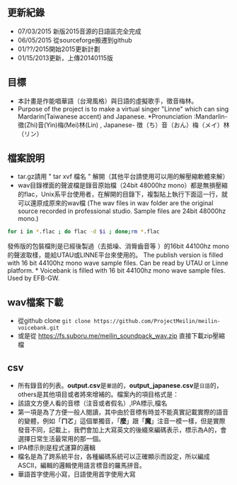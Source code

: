 ## 更新紀錄
  * 07/03/2015 新版2015音源的日語區完全完成
  * 06/05/2015 從sourceforge搬遷到github
  * 01/??/2015開始2015更新計劃
  * 01/15/2013更新，上傳20140115版

## 目標
  * 本計畫是作能唱華語（台灣風格）與日語的虛擬歌手，徵音梅林。
  * Purpose of the project is to make a virtual singer "Linne" which can sing Mardarin(Taiwanese accent) and Japanese.
  *Pronunciation :Mandarlin- 徵(Zhi)音(Yin)梅(Mei)林(Lin) , Japanese- 徴（ち）音（おん）梅（メイ）林（リン）

## 檔案說明
  * tar.gz請用  " tar xvf 檔名 " 解開（其他平台請使用可以用的解壓縮軟體來解）
  * wav目錄裡面的聲波檔是錄音原始檔（24bit 48000hz mono）都是無損壓縮的flac，Unix系平台使用者，在解開的目錄下，複製貼上執行下面這一行，就可以還原成原來的wav檔
(The wav files in wav folder are the original source recorded in professional studio. Sample files are 24bit 48000hz mono.)

```sh
for i in *.flac ; do flac -d $i ; done;rm *.flac
```
發佈版的包裝檔則是已經後製過（去抵噪、消脣齒音等 ）的16bit 44100hz mono的聲波取樣，能給UTAU或LINNE平台來使用的。
The publish version is filled with  16 bit 44100hz mono wave sample files. Can be read by  UTAU or Linne platform.  * Voicebank is filled with  16 bit 44100hz mono wave sample files. Used by EFB-GW.

## wav檔案下載
  * 從github clone `git clone https://github.com/ProjectMeilin/meilin-voicebank.git`
  * 或是從 https://fs.suboru.me/meilin_soundpack_wav.zip 直接下載zip壓縮檔

## csv
 * 所有錄音的列表。**output.csv**是```華語```的，**output_japanese.csv**是```日語```的，others是其他項目或者將來增補的。檔案內的項目格式是：
 * 該語文方便人看的音標（注音或者假名）,IPA標示,檔名
 * 第一項是為了方便一般人閱讀，其中由於音標有時並不能真實記載實際的語音的變體，例如「**ㄇㄛ**」這個單獨音，「**麼**」跟「**魔**」注音一模一樣，但是實際發音不同，記載上，我們會加上大寫英文的後綴來編碼表示，標示為A的，會選擇日常生活最常用的那一個。
 * IPA標示則是程式運算的邏輯
 * 檔名是為了跨系統平台，各種編碼系統可以正確顯示而設定，所以編成ASCII，編輯的邏輯使用語言標音的羅馬拼音。
 * 華語首字使用小寫，日語使用首字使用大寫
